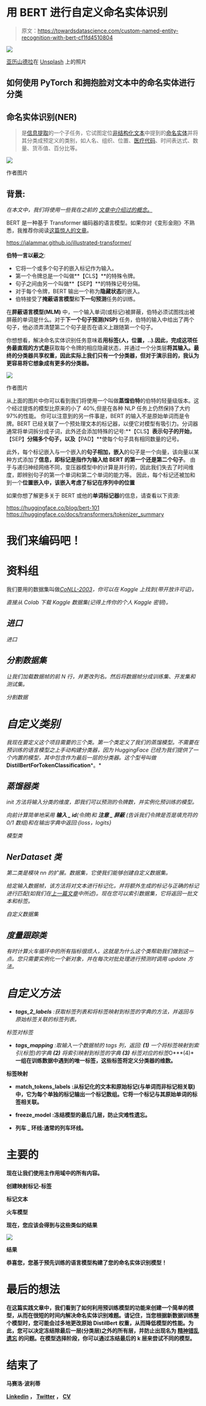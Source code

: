 # 用 BERT 进行自定义命名实体识别

> 原文：<https://towardsdatascience.com/custom-named-entity-recognition-with-bert-cf1fd4510804>

![](img/11bbb6638a3de3c227ec359e3d7cad93.png)

[亚历山德拉](https://unsplash.com/@alex_tsl?utm_source=medium&utm_medium=referral)在 [Unsplash](https://unsplash.com?utm_source=medium&utm_medium=referral) 上的照片

## 如何使用 PyTorch 和拥抱脸对文本中的命名实体进行分类

## 命名实体识别(NER)

> 是[信息提取](https://en.wikipedia.org/wiki/Information_extraction)的一个子任务，它试图定位[非结构化文本](https://en.wikipedia.org/wiki/Unstructured_data)中提到的[命名实体](https://en.wikipedia.org/wiki/Named_entity)并将其分类成预定义的类别，如人名、组织、位置、[医疗代码](https://en.wikipedia.org/wiki/Medical_classification)、时间表达式、数量、货币值、百分比等。

![](img/0a5a0e2e2e63bcdcfc733623e393744f.png)

作者图片

## 背景:

*在本文中，我们将使用一些我在之前的* [*文章中介绍过的概念。*](https://medium.com/@marcellopoliti/feature-extraction-with-bert-for-text-classification-533dde44dc2f)

BERT 是一种基于 Transformer 编码器的语言模型。如果你对《变形金刚》不熟悉，我推荐你阅读[这篇惊人的文章](https://jalammar.github.io/illustrated-transformer/)。

<https://jalammar.github.io/illustrated-transformer/>  

**伯特一言以蔽之**:

*   它将一个或多个句子的嵌入标记作为输入。
*   第一个令牌总是一个叫做**【CLS】**的特殊令牌。
*   句子之间由另一个叫做**【SEP】**的特殊记号分隔。
*   对于每个令牌，BERT 输出一个称为**隐藏状态**的嵌入。
*   伯特接受了**掩蔽语言模型**和**下一句预测**任务的训练。

在**屏蔽语言模型(MLM)** 中，一个输入单词(或标记)被屏蔽，伯特必须试图找出被屏蔽的单词是什么。对于**下一个句子预测(NSP)** 任务，伯特的输入中给出了两个句子，他必须弄清楚第二个句子是否在语义上跟随第一个句子。

你想想看，解决命名实体识别任务意味着**用标签(人，位置，..).因此，完成这项任务最直观的方式是**获取每个令牌的相应隐藏状态，并通过一个分类层**将其输入。最终的分类器共享权重，因此实际上我们只有一个分类器，但对于演示目的，我认为更容易将它想象成有更多的分类器。**

![](img/f75697ea5b01dc66420096545d0c5724.png)

作者图片

从上面的图片中你可以看到我们将使用一个叫做**蒸馏伯特**的伯特的轻量级版本。这个经过提炼的模型比原来的小了 40%,但是在各种 NLP 任务上仍然保持了大约 97%的性能。
你可以注意到的另一件事是，BERT 的输入不是原始单词而是令牌。BERT 已经关联了一个预处理文本的标记器，以便它对模型有吸引力。分词器通常将单词拆分成子词，此外还会添加特殊的记号:**【CLS】**表示句子的开始，**【SEP】**分隔多个句子，以及**【PAD】**使每个句子具有相同数量的记号。

此外，每个标记嵌入与一个嵌入的**句子相加，嵌入**的句子是一个向量，该向量以某种方式添加了**信息，即标记是指作为输入给 BERT 的第一个还是第二个句子**。
由于与递归神经网络不同，变压器模型中的计算是并行的，因此我们失去了时间维度，即辨别句子的第一个单词和第二个单词的能力等。
因此，每个标记还被加和到一个**位置嵌入中，该嵌入考虑了标记在序列中的位置**

如果你想了解更多关于 BERT 或他的**单词标记器**的信息，请查看以下资源:

  <https://huggingface.co/blog/bert-101>  </wordpiece-subword-based-tokenization-algorithm-1fbd14394ed7>  <https://huggingface.co/docs/transformers/tokenizer_summary>  

# 我们来编码吧！

# 资料组

我们要用的数据集叫做[*CoNLL-2003*](https://www.kaggle.com/datasets/rajnathpatel/ner-data)*，你可以在 Kaggle 上找到(带开放许可证)。*

*直接从 Colab 下载 Kaggle 数据集(记得上传你的个人 Kaggle 密钥)。*

## *进口*

*进口*

## *分割数据集*

*让我们加载数据帧的前 N 行，并更改列名。然后将数据帧分成训练集、开发集和测试集。*

*分割数据*

# *自定义类别*

*我现在要定义这个项目需要的三个类。第一个类定义了我们的蒸馏模型。不需要在预训练的语言模型之上手动构建分类器，因为 HuggingFace 已经为我们提供了一个内置的模型，其中包含作为最后一层的分类器。这个型号叫做***DistilBertForTokenClassification***。*

## *蒸馏器类*

*init 方法将输入分类的维度，即我们可以预测的令牌数，并实例化预训练的模型。*

*向前计算简单地采用 ***输入 _ id***(令牌)和 ***注意 _ 屏蔽*** (告诉我们令牌是否是填充符的 0/1 数组)和在输出字典中返回:{loss，logits}*

*模型类*

## *NerDataset 类*

*第二类是模块 *nn 的扩展。数据集*，它使我们能够创建自定义数据集。*

*给定输入数据帧，该方法将对文本进行标记化，并将额外生成的标记与正确的标记进行匹配(如我们在[上一篇文章](https://gist.github.com/March-08/1bff63505282bdd0f108109e5344e499)中所述)。现在您可以索引数据集，它将返回一批文本和标签。*

*自定义数据集*

## *度量跟踪类*

*有时计算火车循环中的所有指标很烦人，这就是为什么这个类帮助我们做到这一点。您只需要实例化一个新对象，并在每次对批处理进行预测时调用 update 方法。*

# *自定义方法*

*   ***tags_2_labels** :获取标签列表和将标签映射到标签的字典的方法，并返回与原始标签关联的标签列表。*

*标签对标签*

*   ***tags_mapping** :取输入一个数据帧的 *tags* 列，返回: **(1)** 一个将标签映射到索引(标签)的字典 **(2)** 将索引映射到标签的字典 **(3)** 标签对应的标签*O***(4)***一组在训练数据中遇到的唯一标签，这些标签将定义分类器的维数。**

**标签映射**

*   ****match_tokens_labels** :从标记化的文本和原始标记(与单词而非标记相关联)中，它为每个单独的标记输出一个标记数组。它将一个标记与其原始单词的标签相关联。**

*   ****freeze_model** :冻结模型的最后几层，防止灾难性遗忘。**

*   ****列车 _ 环线**:通常的列车环线。**

# **主要的**

**现在让我们使用主作用域中的所有内容。**

**创建映射标记-标签**

**标记文本**

**火车模型**

**现在，您应该会得到与这些类似的结果**

**![](img/6ee98be4e7a76be3746ac08776993d51.png)**

**结果**

**恭喜您，您基于预先训练的语言模型构建了您的命名实体识别模型！**

# **最后的想法**

**在这篇实践文章中，我们看到了如何利用预训练模型的功能来创建一个简单的模型，从而在很短的时间内解决命名实体识别难题。请记住，当您根据新数据训练整个模型时，您可能会过多地更改原始 DistilBert 权重，从而降低模型的性能。为此，您可以决定冻结除最后一层(分类层)之外的所有层，并防止出现名为 [**精神错乱遗忘**](https://en.wikipedia.org/wiki/Catastrophic_interference) 的问题。在模型选择阶段，你可以通过冻结最后的 k 层来尝试不同的模型。**

# **结束了**

**马赛洛·波利蒂**

**[Linkedin](https://www.linkedin.com/in/marcello-politi/) ， [Twitter](https://twitter.com/_March08_) ， [CV](https://march-08.github.io/digital-cv/)**